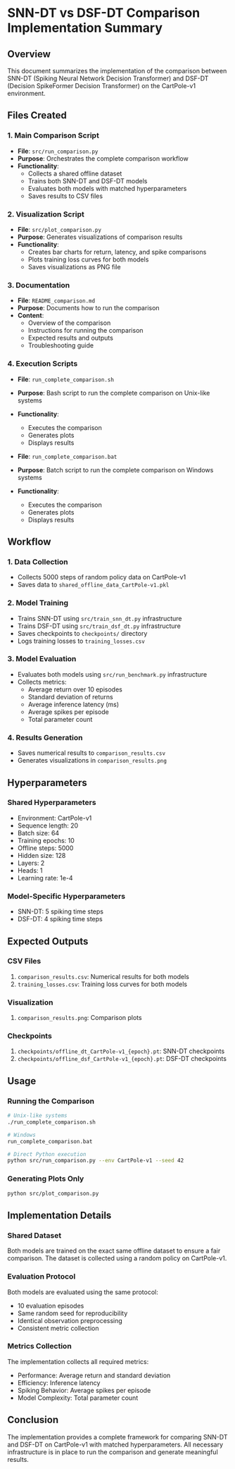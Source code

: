 # SNN-DT vs DSF-DT Comparison Implementation Summary

## Overview
This document summarizes the implementation of the comparison between SNN-DT (Spiking Neural Network Decision Transformer) and DSF-DT (Decision SpikeFormer Decision Transformer) on the CartPole-v1 environment.

## Files Created

### 1. Main Comparison Script
- **File**: `src/run_comparison.py`
- **Purpose**: Orchestrates the complete comparison workflow
- **Functionality**:
  - Collects a shared offline dataset
  - Trains both SNN-DT and DSF-DT models
  - Evaluates both models with matched hyperparameters
  - Saves results to CSV files

### 2. Visualization Script
- **File**: `src/plot_comparison.py`
- **Purpose**: Generates visualizations of comparison results
- **Functionality**:
  - Creates bar charts for return, latency, and spike comparisons
  - Plots training loss curves for both models
  - Saves visualizations as PNG file

### 3. Documentation
- **File**: `README_comparison.md`
- **Purpose**: Documents how to run the comparison
- **Content**:
  - Overview of the comparison
  - Instructions for running the comparison
  - Expected results and outputs
  - Troubleshooting guide

### 4. Execution Scripts
- **File**: `run_complete_comparison.sh`
- **Purpose**: Bash script to run the complete comparison on Unix-like systems
- **Functionality**:
  - Executes the comparison
  - Generates plots
  - Displays results

- **File**: `run_complete_comparison.bat`
- **Purpose**: Batch script to run the complete comparison on Windows systems
- **Functionality**:
  - Executes the comparison
  - Generates plots
  - Displays results

## Workflow

### 1. Data Collection
- Collects 5000 steps of random policy data on CartPole-v1
- Saves data to `shared_offline_data_CartPole-v1.pkl`

### 2. Model Training
- Trains SNN-DT using `src/train_snn_dt.py` infrastructure
- Trains DSF-DT using `src/train_dsf_dt.py` infrastructure
- Saves checkpoints to `checkpoints/` directory
- Logs training losses to `training_losses.csv`

### 3. Model Evaluation
- Evaluates both models using `src/run_benchmark.py` infrastructure
- Collects metrics:
  - Average return over 10 episodes
  - Standard deviation of returns
  - Average inference latency (ms)
  - Average spikes per episode
  - Total parameter count

### 4. Results Generation
- Saves numerical results to `comparison_results.csv`
- Generates visualizations in `comparison_results.png`

## Hyperparameters

### Shared Hyperparameters
- Environment: CartPole-v1
- Sequence length: 20
- Batch size: 64
- Training epochs: 10
- Offline steps: 5000
- Hidden size: 128
- Layers: 2
- Heads: 1
- Learning rate: 1e-4

### Model-Specific Hyperparameters
- SNN-DT: 5 spiking time steps
- DSF-DT: 4 spiking time steps

## Expected Outputs

### CSV Files
1. `comparison_results.csv`: Numerical results for both models
2. `training_losses.csv`: Training loss curves for both models

### Visualization
1. `comparison_results.png`: Comparison plots

### Checkpoints
1. `checkpoints/offline_dt_CartPole-v1_{epoch}.pt`: SNN-DT checkpoints
2. `checkpoints/offline_dsf_CartPole-v1_{epoch}.pt`: DSF-DT checkpoints

## Usage

### Running the Comparison
```bash
# Unix-like systems
./run_complete_comparison.sh

# Windows
run_complete_comparison.bat

# Direct Python execution
python src/run_comparison.py --env CartPole-v1 --seed 42
```

### Generating Plots Only
```bash
python src/plot_comparison.py
```

## Implementation Details

### Shared Dataset
Both models are trained on the exact same offline dataset to ensure a fair comparison. The dataset is collected using a random policy on CartPole-v1.

### Evaluation Protocol
Both models are evaluated using the same protocol:
- 10 evaluation episodes
- Same random seed for reproducibility
- Identical observation preprocessing
- Consistent metric collection

### Metrics Collection
The implementation collects all required metrics:
- Performance: Average return and standard deviation
- Efficiency: Inference latency
- Spiking Behavior: Average spikes per episode
- Model Complexity: Total parameter count

## Conclusion
The implementation provides a complete framework for comparing SNN-DT and DSF-DT on CartPole-v1 with matched hyperparameters. All necessary infrastructure is in place to run the comparison and generate meaningful results.